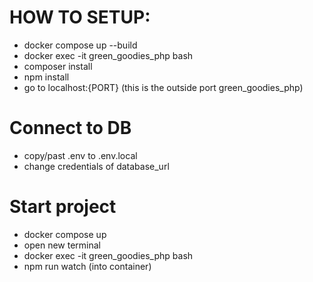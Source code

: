 # HOW TO SETUP:

 - docker compose up --build
 - docker exec -it green_goodies_php bash
 - composer install
 - npm install
 - go to localhost:{PORT} (this is the outside port green_goodies_php)

# Connect to DB

 - copy/past .env to .env.local
 - change credentials of database_url

# Start project

 - docker compose up
 - open new terminal
 - docker exec -it green_goodies_php bash
 - npm run watch (into container)